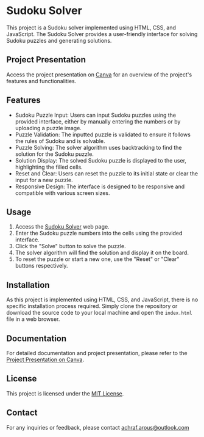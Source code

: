 # Sudoku Solver

This project is a Sudoku solver implemented using HTML, CSS, and JavaScript. The Sudoku Solver provides a user-friendly interface for solving Sudoku puzzles and generating solutions.

## Project Presentation

Access the project presentation on [Canva](https://www.canva.com/design/DAFP5v0Hl3w/ZVZCswse7IVfrazAwOm1GQ/view?utm_content=DAFP5v0Hl3w&utm_campaign=designshare&utm_medium=link&utm_source=publishpresent) for an overview of the project's features and functionalities.

## Features

- Sudoku Puzzle Input: Users can input Sudoku puzzles using the provided interface, either by manually entering the numbers or by uploading a puzzle image.
- Puzzle Validation: The inputted puzzle is validated to ensure it follows the rules of Sudoku and is solvable.
- Puzzle Solving: The solver algorithm uses backtracking to find the solution for the Sudoku puzzle.
- Solution Display: The solved Sudoku puzzle is displayed to the user, highlighting the filled cells.
- Reset and Clear: Users can reset the puzzle to its initial state or clear the input for a new puzzle.
- Responsive Design: The interface is designed to be responsive and compatible with various screen sizes.

## Usage

1. Access the [Sudoku Solver](https://larousse2001.github.io/SudokuSolver/) web page.
2. Enter the Sudoku puzzle numbers into the cells using the provided interface.
3. Click the "Solve" button to solve the puzzle.
4. The solver algorithm will find the solution and display it on the board.
5. To reset the puzzle or start a new one, use the "Reset" or "Clear" buttons respectively.

## Installation

As this project is implemented using HTML, CSS, and JavaScript, there is no specific installation process required. Simply clone the repository or download the source code to your local machine and open the `index.html` file in a web browser.

## Documentation

For detailed documentation and project presentation, please refer to the [Project Presentation on Canva](https://www.canva.com/design/DAFP5v0Hl3w/ZVZCswse7IVfrazAwOm1GQ/view?utm_content=DAFP5v0Hl3w&utm_campaign=designshare&utm_medium=link&utm_source=publishpresent).

## License

This project is licensed under the [MIT License](LICENSE).

## Contact

For any inquiries or feedback, please contact achraf.arous@outlook.com
